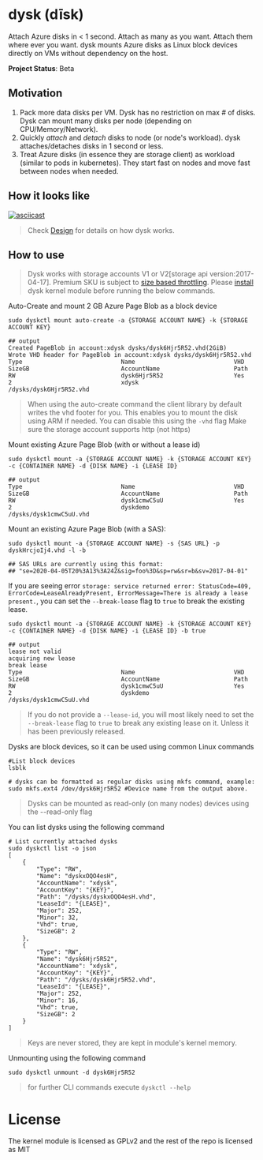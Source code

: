 # dysk (dīsk) #

Attach Azure disks in < 1 second. Attach as many as you want. Attach them where ever you want. dysk mounts Azure disks as Linux block devices directly on VMs without dependency on the host.

**Project Status**: Beta

## Motivation ##

1. Pack more data disks per VM. Dysk has no restriction on max # of disks. Dysk can mount many disks per node (depending on CPU/Memory/Network).
2. Quickly *attach* and *detach* disks to node (or node's workload). dysk attaches/detaches disks in 1 second or less.
3. Treat Azure disks (in essence they are storage client) as workload (similar to pods in kubernetes). They start fast on nodes and move fast between nodes when needed.

## How it looks like ##

[![asciicast](https://asciinema.org/a/kajaK23xjBUCyQsnwl1eSOcAI.png)](https://asciinema.org/a/kajaK23xjBUCyQsnwl1eSOcAI)

> Check [Design](docs/design.md) for details on how dysk works.

## How to use ##

> Dysk works with storage accounts V1 or V2[storage api version:2017-04-17]. Premium SKU is subject to [size based throttling](https://docs.microsoft.com/en-us/azure/virtual-machines/windows/premium-storage). Please [install](docs/build-install.md) dysk kernel module before running the below commands.

Auto-Create and mount 2 GB Azure Page Blob as a block device
```
sudo dyskctl mount auto-create -a {STORAGE ACCOUNT NAME} -k {STORAGE ACCOUNT KEY}

## output
Created PageBlob in account:xdysk dysks/dysk6Hjr5R52.vhd(2GiB)
Wrote VHD header for PageBlob in account:xdysk dysks/dysk6Hjr5R52.vhd
Type                            Name                            VHD                             SizeGB                          AccountName                     Path
RW                              dysk6Hjr5R52                    Yes                             2                               xdysk                           /dysks/dysk6Hjr5R52.vhd
```
> When using the auto-create command the client library by default writes the vhd footer for you. This enables you to mount the disk using ARM if needed. You can disable this using the ``` -vhd ``` flag
> Make sure the storage account supports http (not https)

Mount existing Azure Page Blob (with or without a lease id) 
```
sudo dyskctl mount -a {STORAGE ACCOUNT NAME} -k {STORAGE ACCOUNT KEY} -c {CONTAINER NAME} -d {DISK NAME} -i {LEASE ID}

## output
Type                            Name                            VHD                             SizeGB                          AccountName                     Path
RW                              dysk1cmwC5uU                    Yes                             2                               dyskdemo                        /dysks/dysk1cmwC5uU.vhd
```

Mount an existing Azure Page Blob (with a SAS):
```
sudo dyskctl mount -a {STORAGE ACCOUNT NAME} -s {SAS URL} -p dyskHrcjoIj4.vhd -l -b

## SAS URLs are currently using this format:
## "se=2020-04-05T20%3A13%3A24Z&sig=foo%3D&sp=rw&sr=b&sv=2017-04-01"
```

If you are seeing error `storage: service returned error: StatusCode=409, ErrorCode=LeaseAlreadyPresent, ErrorMessage=There is already a lease present.`, you can set the `--break-lease` flag to `true` to break the existing lease.
```
sudo dyskctl mount -a {STORAGE ACCOUNT NAME} -k {STORAGE ACCOUNT KEY} -c {CONTAINER NAME} -d {DISK NAME} -i {LEASE ID} -b true

## output
lease not valid
acquiring new lease
break lease
Type                            Name                            VHD                             SizeGB                          AccountName                     Path
RW                              dysk1cmwC5uU                    Yes                             2                               dyskdemo                        /dysks/dysk1cmwC5uU.vhd
```

> If you do not provide a `--lease-id`, you will most likely need to set the `--break-lease` flag to `true` to break any existing lease on it. Unless it has been previously released.


Dysks are block devices, so it can be used using common Linux commands

```
#List block devices
lsblk

# dysks can be formatted as regular disks using mkfs command, example:
sudo mkfs.ext4 /dev/dysk6Hjr5R52 #Device name from the output above.
```

> Dysks can be mounted as read-only (on many nodes) devices using the --read-only flag

You can list dysks using the following command

```
# List currently attached dysks
sudo dyskctl list -o json
[
    {
        "Type": "RW",
        "Name": "dyskxOQO4esH",
        "AccountName": "xdysk",
        "AccountKey": "{KEY}",
        "Path": "/dysks/dyskxOQO4esH.vhd",
        "LeaseId": "{LEASE}",
        "Major": 252,
        "Minor": 32,
        "Vhd": true,
        "SizeGB": 2
    },
    {
        "Type": "RW",
        "Name": "dysk6Hjr5R52",
        "AccountName": "xdysk",
        "AccountKey": "{KEY}",
        "Path": "/dysks/dysk6Hjr5R52.vhd",
        "LeaseId": "{LEASE}",
        "Major": 252,
        "Minor": 16,
        "Vhd": true,
        "SizeGB": 2
    }
]
```

> Keys are never stored, they are kept in module's kernel memory.

Unmounting using the following command

```
sudo dyskctl unmount -d dysk6Hjr5R52 
```

> for further CLI commands execute ```dyskctl --help ```

# License
The kernel module is licensed as GPLv2 and the rest of the repo is licensed as MIT
